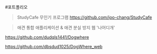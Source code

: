 #포트폴리오

> StudyCafe 무인기 프로그램
https://github.com/joo-chang/StudyCafe

> 애견 통합 애플리케이션 & 애견 분실 방지 웹 '나어디개'

https://github.com/dudqls1441/Dogwhere

https://github.com/dbsdud1025/DogWhere_web



